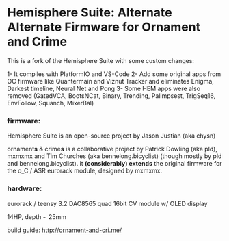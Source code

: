 Hemisphere Suite: Alternate Alternate Firmware for Ornament and Crime
===

This is a fork of the Hemisphere Suite with some custom changes:

1- It compiles with PlatformIO and VS-Code
2- Add some original apps from OC firmware like Quantermain and Viznut Tracker and eliminates Enigma, Darkest timeline, Neural Net and Pong
3- Some HEM apps were also removed (GatedVCA, BootsNCat, Binary, Trending, Palimpsest, TrigSeq16, EnvFollow, Squanch, MixerBal)

### firmware:

Hemisphere Suite is an open-source project by Jason Justian (aka chysn)

ornament**s** & crime**s** is a collaborative project by Patrick Dowling (aka pld), mxmxmx and Tim Churches (aka bennelong.bicyclist) (though mostly by pld and bennelong.bicyclist). it **(considerably) extends** the original firmware for the o_C / ASR eurorack module, designed by mxmxmx.

### hardware:

eurorack / teensy 3.2 DAC8565 quad 16bit CV module w/ OLED display

14HP, depth ~ 25mm

build guide: http://ornament-and-cri.me/

